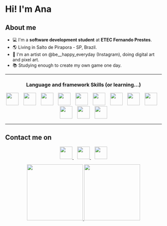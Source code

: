 # Hi! I'm Ana 
## About me
- 💻 I'm a **software development student** at **ETEC Fernando Prestes**.
- 🌎 Living in Salto de Pirapora - SP, Brazil.
- 🎨 I'm an artist on @be__happy_everyday (Instagram), doing digital art and pixel art.
- 📚 Studying enough to create my own game one day.

<hr>
<h3 align="center">Language and framework Skills (or learning...)</h2>
<p align="center">
 <img src="https://img.shields.io/badge/Python-3776AB?style=for-the-badge&logo=python&logoColor=white" height=40> &nbsp;&nbsp; <img src = "https://img.shields.io/badge/PHP-777BB4?style=for-the-badge&logo=php&logoColor=white" height=40> &nbsp;&nbsp; <img src = "https://img.shields.io/badge/C%2B%2B-00599C?style=for-the-badge&logo=c%2B%2B&logoColor=white" height = 40> &nbsp;&nbsp; <img src="https://img.shields.io/badge/C%23-239120?style=for-the-badge&logo=c-sharp&logoColor=white" height=40> &nbsp;&nbsp; <img src="https://img.shields.io/badge/HTML5-E34F26?style=for-the-badge&logo=html5&logoColor=white" height=40> &nbsp;&nbsp; <img src="https://img.shields.io/badge/CSS3-1572B6?style=for-the-badge&logo=css3&logoColor=white" height=40> &nbsp;&nbsp; <img src="https://img.shields.io/badge/JavaScript-323330?style=for-the-badge&logo=javascript&logoColor=F7DF1E" height = 40> &nbsp;&nbsp; <img src=https://img.shields.io/badge/SQLite-07405E?style=for-the-badge&logo=sqlite&logoColor=white" height=40> &nbsp;&nbsp; <img src = "https://img.shields.io/badge/MySQL-00000F?style=for-the-badge&logo=mysql&logoColor=white" height=40> &nbsp;&nbsp; <img src="https://img.shields.io/badge/Microsoft%20SQL%20Sever-CC2927?style=for-the-badge&logo=microsoft%20sql%20server&logoColor=white" height = 40> &nbsp;&nbsp; <img src = "https://img.shields.io/badge/.NET-512BD4?style=for-the-badge&logo=dotnet&logoColor=white" height = 40> &nbsp;&nbsp; <img src="https://img.shields.io/badge/Node.js-339933?style=for-the-badge&logo=nodedotjs&logoColor=white" height=40>
</p>
<hr>
  
 ## Contact me on
 <p align="center">
 <a href="https://www.linkedin.com/in/ana-giulia-de-lima-6174a3216/" rel="nofollow">
  <img src="https://img.shields.io/badge/linkedin-%230077B5.svg?&style=for-the-badge&logo=linkedin&logoColor=white" height = 40>
 </a>
 &nbsp;&nbsp;
 <a href="https://www.instagram.com/be__happy_everyday/" rel="nofollow">
  <img src="https://img.shields.io/badge/instagram-%23E4405F.svg?&style=for-the-badge&logo=instagram&logoColor=white" height = 40>
 </a>
 &nbsp;&nbsp;
 <a href="https://mobile.twitter.com/anaMdeveloper" rel="nofollow">
  <img src="https://img.shields.io/badge/Twitter-1DA1F2?style=for-the-badge&logo=twitter&logoColor=white" height=40>
 </a>
</p>

  <div>
  <p align="center">
  <a href="https://github.com/thenamesgiu">
  <img height="180em" src="https://github-readme-stats.vercel.app/api?username=thenamesgiu&show_icons=true&theme=dracula&include_all_commits=true&count_private=true"/>
  <img height="180em" src="https://github-readme-stats.vercel.app/api/top-langs/?username=thenamesgiu&layout=compact&langs_count=16&theme=dracula"/>
  </p>
</div>
